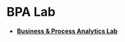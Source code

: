 <h1> BPA Lab </h1>

- <a href="https://sites.google.com/view/pjh3479/research-areas?authuser=0"><b>Business & Process Analytics Lab</b></a>

